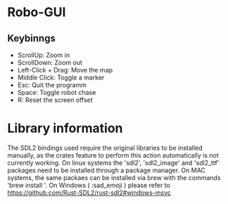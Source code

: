 # Robo-GUI

## Keybinngs
- ScrollUp: Zoom in
- ScrollDown: Zoom out
- Left-Click + Drag: Move the map
- Middle Click: Toggle a marker
- Esc: Quit the programm
- Space: Toggle robot chase
- R: Reset the screen offset

# Library information 
The SDL2 bindings used require the original libraries to be installed manually, as the crates feature to perform this action automatically is not currently working.
On linux systems the 'sdl2', 'sdl2_image' and 'sdl2_ttf' packages need to be installed through a package manager. 
On MAC systems, the same packaes can be installed via brew with the commands 'brew install <package>'.
On Windows ( :sad_emoji ) please refer to https://github.com/Rust-SDL2/rust-sdl2#windows-msvc
